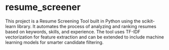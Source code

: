 # resume_screener
This project is a Resume Screening Tool built in Python using the scikit-learn library. It automates the process of analyzing and ranking resumes based on keywords, skills, and experience. The tool uses TF-IDF vectorization for feature extraction and can be extended to include machine learning models for smarter candidate filtering.
